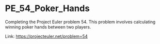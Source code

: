# PE_54_Poker_Hands
Completing the Project Euler problem 54. This problem involves calculating winning poker hands between two players.

Link: https://projecteuler.net/problem=54
